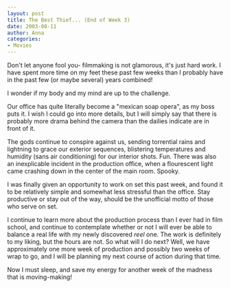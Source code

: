 ```yaml
---
layout: post
title: The Best Thief... (End of Week 3)
date: 2003-08-11
author: Anna
categories:
- Movies
---
```


Don't let anyone fool you- filmmaking is not glamorous, it's just hard work. I have spent more time on my feet these past few weeks than I probably have in the past few (or maybe several) years combined! 

I wonder if my body and my mind are up to the challenge.

Our office has quite literally become a "mexican soap opera", as my boss puts it. I wish I could go into more details, but I will simply say that there is probably more drama behind the camera than the dailies indicate are in front of it. 

The gods continue to conspire against us, sending torrential rains and lightning to grace our exterior sequences, blistering temperatures and humidity (sans air conditioning) for our interior shots. Fun. There was also an inexplicable incident in the production office, when a flourescent light came crashing down in the center of the main room. Spooky.

I was finally given an opportunity to work on set this past week, and found it to be relatively simple and somewhat less stressful than the office. Stay productive or stay out of the way, should be the unofficial motto of those who serve on set.

I continue to learn more about the production process than I ever had in film school, and continue to contemplate whether or not I will ever be able to balance a real life with my newly discovered <i>reel</i> one. The work is definitely to my liking, but the hours are not. So what will I do next? Well, we have approximately one more week of production and possibly two weeks of wrap to go, and I will be planning my next course of action during that time.

Now I must sleep, and save my energy for another week of the madness that is moving-making!